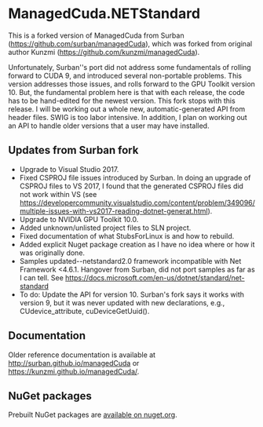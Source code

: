 # ManagedCuda.NETStandard

This is a forked version of ManagedCuda from Surban (https://github.com/surban/managedCuda),
which was forked from original author Kunzmi (https://github.com/kunzmi/managedCuda).

Unfortunately, Surban''s port did not address some fundamentals of rolling forward to CUDA 9,
and introduced several non-portable problems. This version addresses those issues, and rolls forward
to the GPU Toolkit version 10. But, the fundamental problem here is that with each release,
the code has to be hand-edited for the newest version. This fork stops with this release. I will be
working out a whole new, automatic-generated API from header files. SWIG is too labor intensive. In addition,
I plan on working out an API to handle older versions that a user may have installed.

## Updates from Surban fork

* Upgrade to Visual Studio 2017.
* Fixed CSPROJ file issues introduced by Surban. In doing an upgrade of CSPROJ files to VS 2017, I found
  that the generated CSPROJ files did not work within VS (see https://developercommunity.visualstudio.com/content/problem/349096/multiple-issues-with-vs2017-reading-dotnet-generat.html).
* Upgrade to NVIDIA GPU Toolkit 10.0.
* Added unknown/unlisted project files to SLN project.
* Fixed documentation of what StubsForLinux is and how to rebuild.
* Added explicit Nuget package creation as I have no idea where or how it was originally done.
* Samples updated--netstandard2.0 framework incompatible with Net Framework <4.6.1. Hangover from Surban, did not port samples as far as I can tell. See https://docs.microsoft.com/en-us/dotnet/standard/net-standard
* To do: Update the API for version 10. Surban's fork says it works with version 9, but it was never updated with new declarations, e.g., CUdevice_attribute, cuDeviceGetUuid().

## Documentation

Older reference documentation is available at <http://surban.github.io/managedCuda> or <https://kunzmi.github.io/managedCuda/>.

## NuGet packages

Prebuilt NuGet packages are [available on nuget.org](https://www.nuget.org/packages?q=ManagedCuda+NETStandard).
